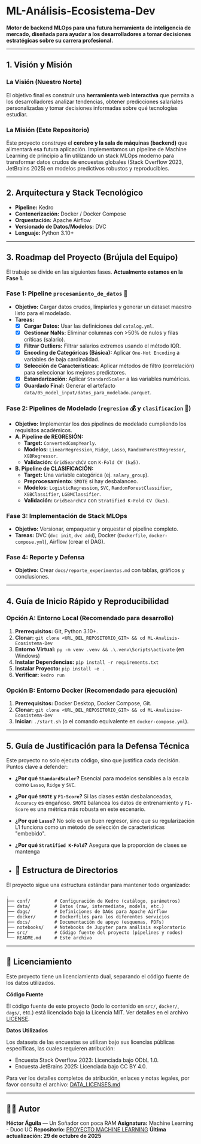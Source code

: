 # ML-Análisis-Ecosistema-Dev

**Motor de backend MLOps para una futura herramienta de inteligencia de mercado, diseñada para ayudar a los desarrolladores a tomar decisiones estratégicas sobre su carrera profesional.**

---

## 1. Visión y Misión

### La Visión (Nuestro Norte)

El objetivo final es construir una **herramienta web interactiva** que permita a los desarrolladores analizar tendencias, obtener predicciones salariales personalizadas y tomar decisiones informadas sobre qué tecnologías estudiar.

### La Misión (Este Repositorio)

Este proyecto construye el **cerebro y la sala de máquinas (backend)** que alimentará esa futura aplicación. Implementamos un pipeline de Machine Learning de principio a fin utilizando un stack MLOps moderno para transformar datos crudos de encuestas globales (Stack Overflow 2023, JetBrains 2025) en modelos predictivos robustos y reproducibles.

---

## 2. Arquitectura y Stack Tecnológico

- **Pipeline:** Kedro
- **Contenerización:** Docker / Docker Compose
- **Orquestación:** Apache Airflow
- **Versionado de Datos/Modelos:** DVC
- **Lenguaje:** Python 3.10+

---

## 3. Roadmap del Proyecto (Brújula del Equipo)

El trabajo se divide en las siguientes fases. **Actualmente estamos en la Fase 1.**

### Fase 1: Pipeline `procesamiento_de_datos` 🧼
*   **Objetivo:** Cargar datos crudos, limpiarlos y generar un dataset maestro listo para el modelado.
*   **Tareas:**
    *   [X] **Cargar Datos:** Usar las definiciones del `catalog.yml`.
    *   [X] **Gestionar NaNs:** Eliminar columnas con >50% de nulos y filas críticas (salario).
    *   [X] **Filtrar Outliers:** Filtrar salarios extremos usando el método IQR.
    *   [X] **Encoding de Categóricas (Básica):** Aplicar `One-Hot Encoding` a variables de baja cardinalidad.
    *   [X] **Selección de Características:** Aplicar métodos de filtro (correlación) para seleccionar los mejores predictores.
    *   [X] **Estandarización:** Aplicar `StandardScaler` a las variables numéricas.
    *   [X] **Guardado Final:** Generar el artefacto `data/05_model_input/datos_para_modelado.parquet`.

### Fase 2: Pipelines de Modelado (`regresion` 💰 y `clasificacion` 🤖)
*   **Objetivo:** Implementar los dos pipelines de modelado cumpliendo los requisitos académicos.
*   **A. Pipeline de REGRESIÓN:**
    *   **Target:** `ConvertedCompYearly`.
    *   **Modelos:** `LinearRegression`, `Ridge`, `Lasso`, `RandomForestRegressor`, `XGBRegressor`.
    *   **Validación:** `GridSearchCV` con `K-Fold CV (k≥5)`.
*   **B. Pipeline de CLASIFICACIÓN:**
    *   **Target:** Una variable categórica (ej. `salary_group`).
    *   **Preprocesamiento:** `SMOTE` si hay desbalanceo.
    *   **Modelos:** `LogisticRegression`, `SVC`, `RandomForestClassifier`, `XGBClassifier`, `LGBMClassifier`.
    *   **Validación:** `GridSearchCV` con `Stratified K-Fold CV (k≥5)`.

### Fase 3: Implementación de Stack MLOps
*   **Objetivo:** Versionar, empaquetar y orquestar el pipeline completo.
*   **Tareas:** DVC (`dvc init`, `dvc add`), Docker (`Dockerfile`, `docker-compose.yml`), Airflow (crear el DAG).

### Fase 4: Reporte y Defensa
*   **Objetivo:** Crear `docs/reporte_experimentos.md` con tablas, gráficos y conclusiones.

---

## 4. Guía de Inicio Rápido y Reproducibilidad

### Opción A: Entorno Local (Recomendado para desarrollo)

1.  **Prerrequisitos:** Git, Python 3.10+.
2.  **Clonar:** `git clone <URL_DEL_REPOSITORIO_GIT> && cd ML-Analisis-Ecosistema-Dev`
3.  **Entorno Virtual:** `py -m venv .venv && .\.venv\Scripts\activate` (en Windows)
4.  **Instalar Dependencias:** `pip install -r requirements.txt`
5.  **Instalar Proyecto:** `pip install -e .`
6.  **Verificar:** `kedro run`

### Opción B: Entorno Docker (Recomendado para ejecución)
1.  **Prerrequisitos:** Docker Desktop, Docker Compose, Git.
2.  **Clonar:** `git clone <URL_DEL_REPOSITORIO_GIT> && cd ML-Analisise-Ecosistema-Dev`
3.  **Iniciar:** `./start.sh` (o el comando equivalente en `docker-compose.yml`).

---

## 5. Guía de Justificación para la Defensa Técnica

Este proyecto no solo ejecuta código, sino que justifica cada decisión. Puntos clave a defender:
- **¿Por qué `StandardScaler`?** Esencial para modelos sensibles a la escala como `Lasso`, `Ridge` y `SVC`.
- **¿Por qué `SMOTE` y `F1-Score`?** Si las clases están desbalanceadas, `Accuracy` es engañoso. `SMOTE` balancea los datos de entrenamiento y `F1-Score` es una métrica más robusta en este escenario.
- **¿Por qué `Lasso`?** No solo es un buen regresor, sino que su regularización L1 funciona como un método de selección de características "embebido".
- **¿Por qué `Stratified K-Fold`?** Asegura que la proporción de clases se mantenga

- ## 📁 Estructura de Directorios

El proyecto sigue una estructura estándar para mantener todo organizado:

```text
.
├── conf/         # Configuración de Kedro (catálogo, parámetros)
├── data/         # Datos (raw, intermediate, models, etc.)
├── dags/         # Definiciones de DAGs para Apache Airflow
├── docker/       # Dockerfiles para los diferentes servicios
├── docs/         # Documentación de apoyo (esquemas, PDFs)
├── notebooks/    # Notebooks de Jupyter para análisis exploratorio
├── src/          # Código fuente del proyecto (pipelines y nodos)
└── README.md     # Este archivo
```

---

## 📄 Licenciamiento

Este proyecto tiene un licenciamiento dual, separando el código fuente de los datos utilizados.

**Código Fuente**

El código fuente de este proyecto (todo lo contenido en `src/`, `docker/`, `dags/`, etc.) está licenciado bajo la Licencia MIT. Ver detalles en el archivo [LICENSE](./LICENSE).

**Datos Utilizados**

Los datasets de las encuestas se utilizan bajo sus licencias públicas específicas, las cuales requieren atribución:

- Encuesta Stack Overflow 2023: Licenciada bajo ODbL 1.0.
- Encuesta JetBrains 2025: Licenciada bajo CC BY 4.0.

Para ver los detalles completos de atribución, enlaces y notas legales, por favor consulta el archivo: [DATA_LICENSES.md](./docs/DATA_LICENSES.md)

---

## 👨‍💻 Autor

**Héctor Águila** — Un Soñador con poca RAM
**Asignatura:** Machine Learning - Duoc UC
**Repositorio:** [PROYECTO MACHINE LEARNING](https://github.com/HecAguilaV/ML_Analisis_Ecosistema_Dev.git)
**Última actualización: 29 de octubre de 2025**


